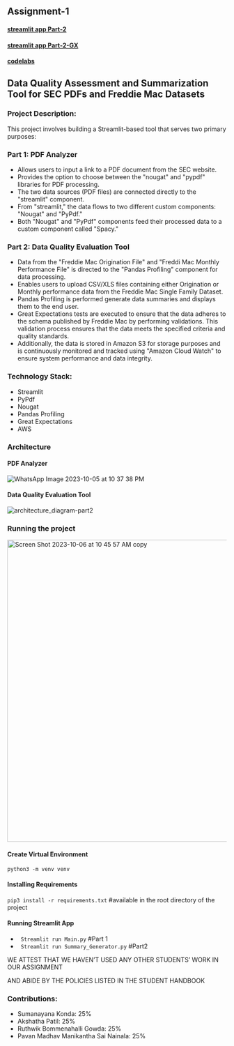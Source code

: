 ## Assignment-1

#### [streamlit app Part-2](https://assignment-1-part-2.streamlit.app/)
#### [streamlit app Part-2-GX](https://assignment-1-part-2-great-expectations.streamlit.app/)

#### [codelabs](https://codelabs-preview.appspot.com/?file_id=1i1HbF6HBoYjjqOs1vbqH3SOrUFYEOoYAvam3goFDWHM#0)

## Data Quality Assessment and Summarization Tool for SEC PDFs and Freddie Mac Datasets

### Project Description:
This project involves building a Streamlit-based tool that serves two primary purposes:

### Part 1: PDF Analyzer

- Allows users to input a link to a PDF document from the SEC website.
- Provides the option to choose between the "nougat" and "pypdf" libraries for PDF processing.
- The two data sources (PDF files) are connected directly to the "streamlit" component.
- From "streamlit," the data flows to two different custom components: "Nougat" and "PyPdf."
- Both "Nougat" and "PyPdf" components feed their processed data to a custom component called "Spacy." 

### Part 2: Data Quality Evaluation Tool 

- Data from the "Freddie Mac Origination File" and "Freddi Mac Monthly Performance File" is directed to the "Pandas Profiling" component for data processing.
- Enables users to upload CSV/XLS files containing either Origination or Monthly performance data from the Freddie Mac Single Family Dataset.
- Pandas Profiling is performed generate data summaries and displays them to the end user.
- Great Expectations tests are executed to ensure that the data adheres to the schema published by Freddie Mac by performing validations. This validation process ensures that the 
  data meets the specified criteria and quality standards.
- Additionally, the data is stored in Amazon S3 for storage purposes and is continuously monitored and tracked using "Amazon Cloud Watch" to ensure system performance and data 
  integrity.

### Technology Stack:
- Streamlit
- PyPdf
- Nougat
- Pandas Profiling
- Great Expectations
- AWS

### Architecture

#### PDF Analyzer
![WhatsApp Image 2023-10-05 at 10 37 38 PM](https://github.com/BigDataIA-Fall2023-Team3/Assignment-1/assets/114708712/0a00a911-9c1a-4a9e-883f-189c04612579)
#### Data Quality Evaluation Tool 
![architecture_diagram-part2](https://github.com/BigDataIA-Fall2023-Team3/Assignment-1/assets/114708712/85de66f0-3cdc-4951-86ef-af93565a2f22)

### Running the project



<img width="693" alt="Screen Shot 2023-10-06 at 10 45 57 AM copy" src="https://github.com/BigDataIA-Fall2023-Team3/Assignment-1/assets/71171604/6f34abc6-9b02-4367-948a-7b36759c840b">


#### Create Virtual Environment

`python3 -m venv venv`

#### Installing Requirements 

`pip3 install -r requirements.txt`     #available in the root directory of the project

#### Running Streamlit App

- ` Streamlit run Main.py`               #Part 1
- ` Streamlit run Summary_Generator.py`   #Part2

WE ATTEST THAT WE HAVEN’T USED ANY OTHER STUDENTS’ WORK IN OUR ASSIGNMENT

AND ABIDE BY THE POLICIES LISTED IN THE STUDENT HANDBOOK

 ### Contributions: 

- Sumanayana Konda: 25% 
- Akshatha Patil: 25% 
- Ruthwik Bommenahalli Gowda: 25%
- Pavan Madhav Manikantha Sai Nainala: 25% 

















